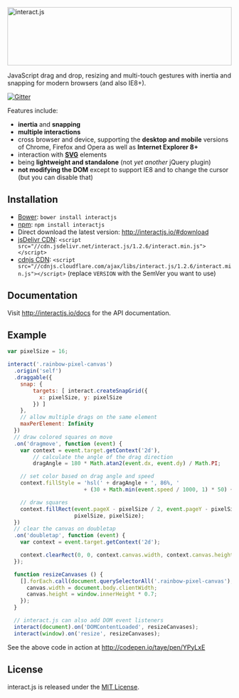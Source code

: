 <a href="http://interactjs.io"><img alt="interact.js" src="https://c4d6f7d727e094887e93-4ea74b676357550bd514a6a5b344c625.ssl.cf2.rackcdn.com/ijs-anim.svg" height="131px" width="100%"></a>

JavaScript drag and drop, resizing and multi-touch gestures with inertia and
snapping for modern browsers (and also IE8+).

[![Gitter](https://badges.gitter.im/Join%20Chat.svg)](https://gitter.im/taye/interact.js)

Features include:

 - **inertia** and **snapping**
 - **multiple interactions**
 - cross browser and device, supporting the **desktop and mobile** versions of
   Chrome, Firefox and Opera as well as **Internet Explorer 8+**
 - interaction with [**SVG**](http://interactjs.io/repo/demo/star.svg) elements
 - being **lightweight and standalone** (not _yet another_ jQuery plugin)
 - **not modifying the DOM** except to support IE8 and to change the cursor
   (but you can disable that)

Installation
------------

* [Bower](http://bower.io/): `bower install interactjs`
* [npm](https://www.npmjs.org/): `npm install interactjs`
* Direct download the latest version: http://interactjs.io/#download
* [jsDelivr CDN](http://www.jsdelivr.com/#!interact.js): `<script src="//cdn.jsdelivr.net/interact.js/1.2.6/interact.min.js"></script>`
* [cdnjs CDN](https://cdnjs.com/libraries/interact.js): `<script src="//cdnjs.cloudflare.com/ajax/libs/interact.js/1.2.6/interact.min.js"></script>`
  (replace `VERSION` with the SemVer you want to use)

Documentation
-------------

Visit http://interactjs.io/docs for the API documentation.

Example
-------

```javascript
var pixelSize = 16;

interact('.rainbow-pixel-canvas')
  .origin('self')
  .draggable({
    snap: {
        targets: [ interact.createSnapGrid({
          x: pixelSize, y: pixelSize
        }) ]
    },
    // allow multiple drags on the same element
    maxPerElement: Infinity
  })
  // draw colored squares on move
  .on('dragmove', function (event) {
    var context = event.target.getContext('2d'),
        // calculate the angle of the drag direction
        dragAngle = 180 * Math.atan2(event.dx, event.dy) / Math.PI;

    // set color based on drag angle and speed
    context.fillStyle = 'hsl(' + dragAngle + ', 86%, '
                        + (30 + Math.min(event.speed / 1000, 1) * 50) + '%)';

    // draw squares
    context.fillRect(event.pageX - pixelSize / 2, event.pageY - pixelSize / 2,
                     pixelSize, pixelSize);
  })
  // clear the canvas on doubletap
  .on('doubletap', function (event) {
    var context = event.target.getContext('2d');

    context.clearRect(0, 0, context.canvas.width, context.canvas.height);
  });

  function resizeCanvases () {
    [].forEach.call(document.querySelectorAll('.rainbow-pixel-canvas'), function (canvas) {
      canvas.width = document.body.clientWidth;
      canvas.height = window.innerHeight * 0.7;
    });
  }

  // interact.js can also add DOM event listeners
  interact(document).on('DOMContentLoaded', resizeCanvases);
  interact(window).on('resize', resizeCanvases);
```

See the above code in action at http://codepen.io/taye/pen/YPyLxE

License
-------

interact.js is released under the [MIT License](http://taye.mit-license.org).

[ijs-twitter]: https://twitter.com/interactjs
[upcoming-changes]: https://github.com/taye/interact.js/blob/master/CHANGELOG.md#upcoming-changes
